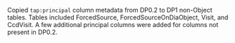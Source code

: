 Copied `tap:principal` column metadata from DP0.2 to DP1 non-Object tables.
Tables included ForcedSource, ForcedSourceOnDiaObject, Visit, and CcdVisit.
A few additional principal columns were added for columns not present in DP0.2.
